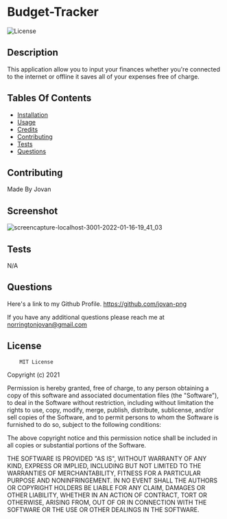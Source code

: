 # Budget-Tracker

![License](https://img.shields.io/badge/MIT-blue)

## Description
This application allow you to input your finances whether you're connected to the internet or offline it saves all of your expenses free of charge.

 
## Tables Of Contents

* [Installation](#installation)
* [Usage](#usage)
* [Credits](#credits)
* [Contributing](#Contributing)
* [Tests](#Tests)
* [Questions](#Questions)

        

## Contributing

Made By Jovan
## Screenshot
![screencapture-localhost-3001-2022-01-16-19_41_03](https://user-images.githubusercontent.com/88255194/149688040-94e6917b-877d-489b-9d5f-56e04502576e.png)


## Tests
N/A
## Questions
Here's a link to my Github Profile.
https://github.com/jovan-png

If you have any additional questions please reach me at
norringtonjovan@gmail.com


## License


        MIT License

Copyright (c) 2021

Permission is hereby granted, free of charge, to any person obtaining a copy
of this software and associated documentation files (the "Software"), to deal
in the Software without restriction, including without limitation the rights
to use, copy, modify, merge, publish, distribute, sublicense, and/or sell
copies of the Software, and to permit persons to whom the Software is
furnished to do so, subject to the following conditions:

The above copyright notice and this permission notice shall be included in all
copies or substantial portions of the Software.

THE SOFTWARE IS PROVIDED "AS IS", WITHOUT WARRANTY OF ANY KIND, EXPRESS OR
IMPLIED, INCLUDING BUT NOT LIMITED TO THE WARRANTIES OF MERCHANTABILITY,
FITNESS FOR A PARTICULAR PURPOSE AND NONINFRINGEMENT. IN NO EVENT SHALL THE
AUTHORS OR COPYRIGHT HOLDERS BE LIABLE FOR ANY CLAIM, DAMAGES OR OTHER
LIABILITY, WHETHER IN AN ACTION OF CONTRACT, TORT OR OTHERWISE, ARISING FROM,
OUT OF OR IN CONNECTION WITH THE SOFTWARE OR THE USE OR OTHER DEALINGS IN THE
SOFTWARE.
        


    
